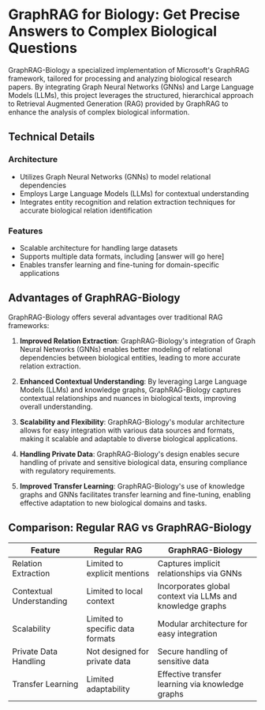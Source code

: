 # GraphRAG for Biology: Get Precise Answers to Complex Biological Questions

GraphRAG-Biology a specialized implementation of Microsoft's GraphRAG framework, tailored for processing and analyzing biological research papers. By integrating Graph Neural Networks (GNNs) and Large Language Models (LLMs), this project leverages the structured, hierarchical approach to Retrieval Augmented Generation (RAG) provided by GraphRAG to enhance the analysis of complex biological information.


## Technical Details

### Architecture
- Utilizes Graph Neural Networks (GNNs) to model relational dependencies
- Employs Large Language Models (LLMs) for contextual understanding
- Integrates entity recognition and relation extraction techniques for accurate biological relation identification

### Features
- Scalable architecture for handling large datasets
- Supports multiple data formats, including [answer will go here]
- Enables transfer learning and fine-tuning for domain-specific applications

## Advantages of GraphRAG-Biology

GraphRAG-Biology offers several advantages over traditional RAG frameworks:

1. **Improved Relation Extraction**: GraphRAG-Biology's integration of Graph Neural Networks (GNNs) enables better modeling of relational dependencies between biological entities, leading to more accurate relation extraction.

2. **Enhanced Contextual Understanding**: By leveraging Large Language Models (LLMs) and knowledge graphs, GraphRAG-Biology captures contextual relationships and nuances in biological texts, improving overall understanding.

3. **Scalability and Flexibility**: GraphRAG-Biology's modular architecture allows for easy integration with various data sources and formats, making it scalable and adaptable to diverse biological applications.

4. **Handling Private Data**: GraphRAG-Biology's design enables secure handling of private and sensitive biological data, ensuring compliance with regulatory requirements.

5. **Improved Transfer Learning**: GraphRAG-Biology's use of knowledge graphs and GNNs facilitates transfer learning and fine-tuning, enabling effective adaptation to new biological domains and tasks.

## Comparison: Regular RAG vs GraphRAG-Biology

| Feature | Regular RAG | GraphRAG-Biology |
|---------|-------------|-------------------|
| Relation Extraction | Limited to explicit mentions | Captures implicit relationships via GNNs |
| Contextual Understanding | Limited to local context | Incorporates global context via LLMs and knowledge graphs |
| Scalability | Limited to specific data formats | Modular architecture for easy integration |
| Private Data Handling | Not designed for private data | Secure handling of sensitive data |
| Transfer Learning | Limited adaptability | Effective transfer learning via knowledge graphs |
